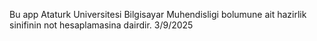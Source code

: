 Bu app Ataturk Universitesi Bilgisayar Muhendisligi bolumune ait hazirlik sinifinin not hesaplamasina dairdir.
3/9/2025